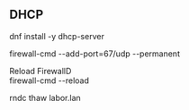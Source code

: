 DHCP  
------------  

dnf install -y dhcp-server

firewall-cmd --add-port=67/udp --permanent  

Reload FirewallD  
firewall-cmd --reload

rndc thaw labor.lan
